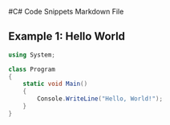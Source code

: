 #C# Code Snippets Markdown File

## Example 1: Hello World

```csharp
using System;

class Program
{
    static void Main()
    {
        Console.WriteLine("Hello, World!");
    }
}
```
